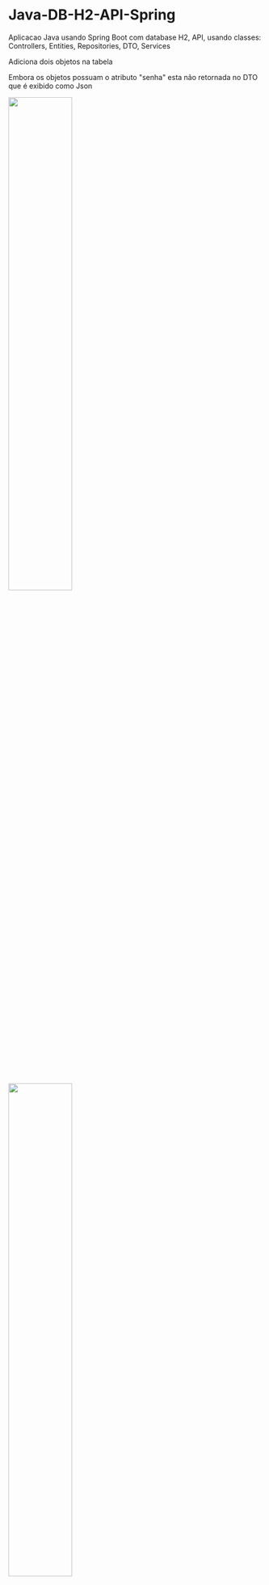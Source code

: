 # Java-DB-H2-API-Spring
Aplicacao Java usando Spring Boot com database H2, API, usando classes: Controllers, Entities, Repositories, DTO, Services
<p>Adiciona dois objetos na tabela</p>
<p>Embora os objetos possuam o atributo "senha" esta não retornada no DTO que é exibido como Json</p>

<img src="https://github.com/JessicaMoreiraS/Java-DB-H2-API-Spring/assets/100448388/8db50a27-d212-4ff2-a352-52a13551be45" width="50%">
<img src="https://github.com/JessicaMoreiraS/Java-DB-H2-API-Spring/assets/100448388/67da5837-9d6d-422d-b781-fb69e8f43d69" width="50%">
